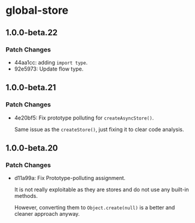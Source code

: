 # global-store

## 1.0.0-beta.22

### Patch Changes

- 44aa1cc: adding `import type`.
- 92e5973: Update flow type.

## 1.0.0-beta.21

### Patch Changes

- 4e20bf5: Fix prototype polluting for `createAsyncStore()`.

  Same issue as the `createStore()`,
  just fixing it to clear code analysis.

## 1.0.0-beta.20

### Patch Changes

- d11a99a: Fix Prototype-polluting assignment.

  It is not really exploitable as they are stores and do not use any built-in methods.

  However, converting them to `Object.create(null)` is a better and cleaner approach anyway.
